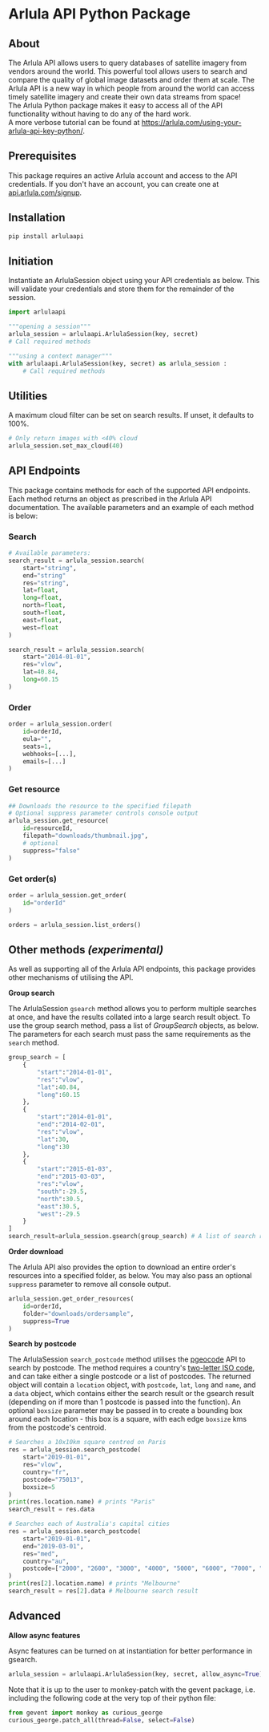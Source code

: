 # **Arlula API Python Package**
## About
The Arlula API allows users to query databases of satellite imagery from vendors around the world. This powerful tool allows users to search and compare the quality of global image datasets and order them at scale. The Arlula API is a new way in which people from around the world can access timely satellite imagery and create their own data streams from space!  
The Arlula Python package makes it easy to access all of the API functionality without having to do any of the hard work.  
A more verbose tutorial can be found at https://arlula.com/using-your-arlula-api-key-python/.

## Prerequisites
This package requires an active Arlula account and access to the API credentials. If you don't have an account, you can create one at [api.arlula.com/signup](https://api.arlula.com/signup).

## Installation
```bash
pip install arlulaapi
```
## Initiation
Instantiate an ArlulaSession object using your API credentials as below. This will validate your credentials and store them for the remainder of the session.
```python
import arlulaapi

"""opening a session"""
arlula_session = arlulaapi.ArlulaSession(key, secret)
# Call required methods

"""using a context manager"""
with arlulaapi.ArlulaSession(key, secret) as arlula_session :
    # Call required methods
```

## Utilities
A maximum cloud filter can be set on search results. If unset, it defaults to 100%.
```python
# Only return images with <40% cloud
arlula_session.set_max_cloud(40)
```

## API Endpoints
This package contains methods for each of the supported API endpoints. Each method returns an object as prescribed in the Arlula API documentation. The available parameters and an example of each method is below:
### Search
```python
# Available parameters:
search_result = arlula_session.search(
    start="string",
    end="string"
    res="string",
    lat=float,
    long=float,
    north=float,
    south=float,
    east=float,
    west=float
)

search_result = arlula_session.search(
    start="2014-01-01",
    res="vlow",
    lat=40.84,
    long=60.15
)
```
### Order
```python
order = arlula_session.order(
    id=orderId,
    eula="",
    seats=1,
    webhooks=[...],
    emails=[...]
)
```
### Get resource
```python
## Downloads the resource to the specified filepath
# Optional suppress parameter controls console output
arlula_session.get_resource(
    id=resourceId,
    filepath="downloads/thumbnail.jpg",
    # optional
    suppress="false"
)
```
### Get order(s)
```python
order = arlula_session.get_order(
    id="orderId"
)

orders = arlula_session.list_orders()
```
## Other methods _(experimental)_
As well as supporting all of the Arlula API endpoints, this package provides other mechanisms of utilising the API.

**Group search**

The ArlulaSession `gsearch` method allows you to perform multiple searches at once, and have the results collated into a large search result object. To use the group search method, pass a list of _GroupSearch_ objects, as below. The parameters for each search must pass the same requirements as the `search` method.
```python
group_search = [
    {
        "start":"2014-01-01",
        "res":"vlow",
        "lat":40.84,
        "long":60.15
    },
    {
        "start":"2014-01-01",
        "end":"2014-02-01",
        "res":"vlow",
        "lat":30,
        "long":30   
    },
    {
        "start":"2015-01-03",
        "end":"2015-03-03",
        "res":"vlow",
        "south":-29.5,
        "north":30.5,
        "east":30.5,
        "west":-29.5
    }
]
search_result=arlula_session.gsearch(group_search) # A list of search result objects
```
**Order download**

The Arlula API also provides the option to download an entire order's resources into a specified folder, as below. You may also pass an optional `suppress` parameter to remove all console output.
```python
arlula_session.get_order_resources(
    id=orderId,
    folder="downloads/ordersample",
    suppress=True
)
```
**Search by postcode**

The ArlulaSession `search_postcode` method utilises the [pgeocode](https://pypi.org/project/pgeocode/) API to search by postcode. The method requires a country's [two-letter ISO code](https://www.iban.com/country-codes), and can take either a single postcode or a list of postcodes. The returned object will contain a `location` object, with `postcode`, `lat`, `long` and `name`, and a `data` object, which contains either the search result or the gsearch result (depending on if more than 1 postcode is passed into the function).
An optional `boxsize` parameter may be passed in to create a bounding box around each location - this box is a square, with each edge `boxsize` kms from the postcode's centroid.
```python
# Searches a 10x10km square centred on Paris
res = arlula_session.search_postcode(
    start="2019-01-01",
    res="vlow",
    country="fr",
    postcode="75013",
    boxsize=5
)
print(res.location.name) # prints "Paris"
search_result = res.data

# Searches each of Australia's capital cities
res = arlula_session.search_postcode(
    start="2019-01-01",
    end="2019-03-01",
    res="med",
    country="au",
    postcode=["2000", "2600", "3000", "4000", "5000", "6000", "7000", "0800"],
)
print(res[2].location.name) # prints "Melbourne"
search_result = res[2].data # Melbourne search result
```

## Advanced
**Allow async features**

Async features can be turned on at instantiation for better performance in gsearch.
```python
arlula_session = arlulaapi.ArlulaSession(key, secret, allow_async=True)
```
Note that it is up to the user to monkey-patch with the gevent package, i.e. including the following code at the very top of their python file:
```python
from gevent import monkey as curious_george
curious_george.patch_all(thread=False, select=False)
```